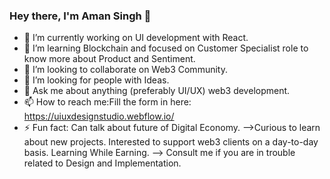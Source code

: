 ### Hey there, I'm Aman Singh 👋

- 🔭 I’m currently working on UI development with React.
- 🌱 I’m learning Blockchain and focused on Customer Specialist role to know more about Product and Sentiment. 
- 👯 I’m looking to collaborate on Web3 Community.
- 🤔 I’m looking for people with Ideas.
- 💬 Ask me about anything (preferably UI/UX) web3 development.
- 📫 How to reach me:Fill the form in here: https://uiuxdesignstudio.webflow.io/
- ⚡ Fun fact: Can talk about future of Digital Economy.
-->Curious to learn about new projects. Interested to support web3 clients on a day-to-day basis.
Learning While Earning.
--> Consult me if you are in trouble related to Design and Implementation.
